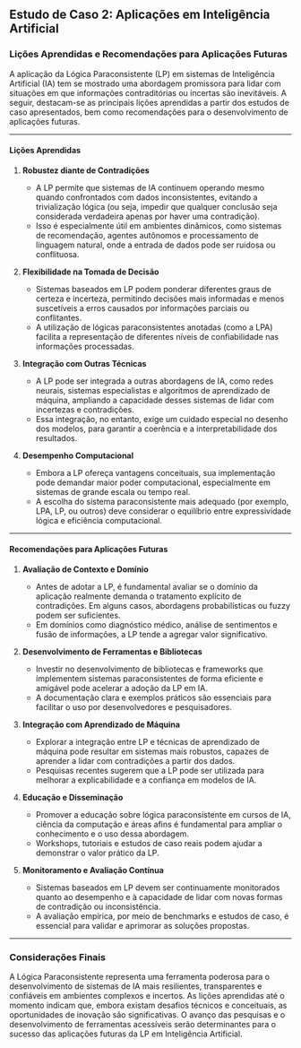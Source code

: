 
## Estudo de Caso 2: Aplicações em Inteligência Artificial

### Lições Aprendidas e Recomendações para Aplicações Futuras

A aplicação da Lógica Paraconsistente (LP) em sistemas de Inteligência Artificial (IA) tem se mostrado uma abordagem promissora para lidar com situações em que informações contraditórias ou incertas são inevitáveis. A seguir, destacam-se as principais lições aprendidas a partir dos estudos de caso apresentados, bem como recomendações para o desenvolvimento de aplicações futuras.

___

#### Lições Aprendidas

1. **Robustez diante de Contradições**
   - A LP permite que sistemas de IA continuem operando mesmo quando confrontados com dados inconsistentes, evitando a trivialização lógica (ou seja, impedir que qualquer conclusão seja considerada verdadeira apenas por haver uma contradição).
   - Isso é especialmente útil em ambientes dinâmicos, como sistemas de recomendação, agentes autônomos e processamento de linguagem natural, onde a entrada de dados pode ser ruidosa ou conflituosa.

2. **Flexibilidade na Tomada de Decisão**
   - Sistemas baseados em LP podem ponderar diferentes graus de certeza e incerteza, permitindo decisões mais informadas e menos suscetíveis a erros causados por informações parciais ou conflitantes.
   - A utilização de lógicas paraconsistentes anotadas (como a LPA) facilita a representação de diferentes níveis de confiabilidade nas informações processadas.

3. **Integração com Outras Técnicas**
   - A LP pode ser integrada a outras abordagens de IA, como redes neurais, sistemas especialistas e algoritmos de aprendizado de máquina, ampliando a capacidade desses sistemas de lidar com incertezas e contradições.
   - Essa integração, no entanto, exige um cuidado especial no desenho dos modelos, para garantir a coerência e a interpretabilidade dos resultados.

4. **Desempenho Computacional**
   - Embora a LP ofereça vantagens conceituais, sua implementação pode demandar maior poder computacional, especialmente em sistemas de grande escala ou tempo real.
   - A escolha do sistema paraconsistente mais adequado (por exemplo, LPA, LP, ou outros) deve considerar o equilíbrio entre expressividade lógica e eficiência computacional.

___

#### Recomendações para Aplicações Futuras

1. **Avaliação de Contexto e Domínio**
   - Antes de adotar a LP, é fundamental avaliar se o domínio da aplicação realmente demanda o tratamento explícito de contradições. Em alguns casos, abordagens probabilísticas ou fuzzy podem ser suficientes.
   - Em domínios como diagnóstico médico, análise de sentimentos e fusão de informações, a LP tende a agregar valor significativo.

2. **Desenvolvimento de Ferramentas e Bibliotecas**
   - Investir no desenvolvimento de bibliotecas e frameworks que implementem sistemas paraconsistentes de forma eficiente e amigável pode acelerar a adoção da LP em IA.
   - A documentação clara e exemplos práticos são essenciais para facilitar o uso por desenvolvedores e pesquisadores.

3. **Integração com Aprendizado de Máquina**
   - Explorar a integração entre LP e técnicas de aprendizado de máquina pode resultar em sistemas mais robustos, capazes de aprender a lidar com contradições a partir dos dados.
   - Pesquisas recentes sugerem que a LP pode ser utilizada para melhorar a explicabilidade e a confiança em modelos de IA.

4. **Educação e Disseminação**
   - Promover a educação sobre lógica paraconsistente em cursos de IA, ciência da computação e áreas afins é fundamental para ampliar o conhecimento e o uso dessa abordagem.
   - Workshops, tutoriais e estudos de caso reais podem ajudar a demonstrar o valor prático da LP.

5. **Monitoramento e Avaliação Contínua**
   - Sistemas baseados em LP devem ser continuamente monitorados quanto ao desempenho e à capacidade de lidar com novas formas de contradição ou inconsistência.
   - A avaliação empírica, por meio de benchmarks e estudos de caso, é essencial para validar e aprimorar as soluções propostas.

___

### Considerações Finais

A Lógica Paraconsistente representa uma ferramenta poderosa para o desenvolvimento de sistemas de IA mais resilientes, transparentes e confiáveis em ambientes complexos e incertos. As lições aprendidas até o momento indicam que, embora existam desafios técnicos e conceituais, as oportunidades de inovação são significativas. O avanço das pesquisas e o desenvolvimento de ferramentas acessíveis serão determinantes para o sucesso das aplicações futuras da LP em Inteligência Artificial.

